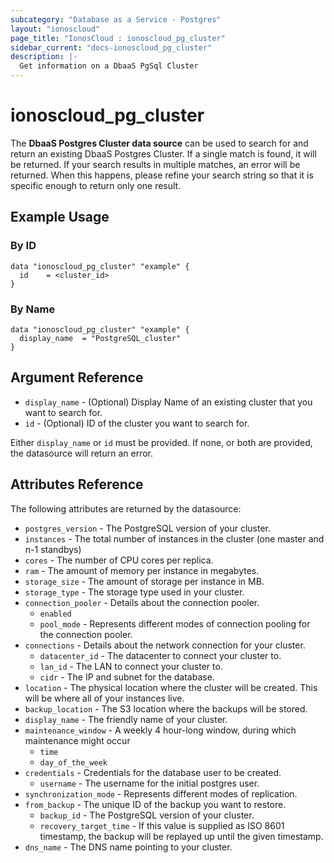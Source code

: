 ```yaml
---
subcategory: "Database as a Service - Postgres"
layout: "ionoscloud"
page_title: "IonosCloud : ionoscloud_pg_cluster"
sidebar_current: "docs-ionoscloud_pg_cluster"
description: |-
  Get information on a DbaaS PgSql Cluster
---
```


# ionoscloud\_pg_cluster

The **DbaaS Postgres Cluster data source** can be used to search for and return an existing DbaaS Postgres Cluster.
If a single match is found, it will be returned. If your search results in multiple matches, an error will be returned.
When this happens, please refine your search string so that it is specific enough to return only one result.

## Example Usage

### By ID 
```hcl
data "ionoscloud_pg_cluster" "example" {
  id	= <cluster_id>
}
```

### By Name

```hcl
data "ionoscloud_pg_cluster" "example" {
  display_name	= "PostgreSQL_cluster"
}
```

## Argument Reference

* `display_name` - (Optional) Display Name of an existing cluster that you want to search for.
* `id` - (Optional) ID of the cluster you want to search for.

Either `display_name` or `id` must be provided. If none, or both are provided, the datasource will return an error.

## Attributes Reference

The following attributes are returned by the datasource:

* `postgres_version` - The PostgreSQL version of your cluster.
* `instances` - The total number of instances in the cluster (one master and n-1 standbys)
* `cores` - The number of CPU cores per replica.
* `ram` - The amount of memory per instance in megabytes. 
* `storage_size` - The amount of storage per instance in MB.
* `storage_type` - The storage type used in your cluster.
* `connection_pooler` - Details about the connection pooler.
  * `enabled`
  * `pool_mode` - Represents different modes of connection pooling for the connection pooler.
* `connections` - Details about the network connection for your cluster.
  * `datacenter_id` - The datacenter to connect your cluster to.
  * `lan_id` - The LAN to connect your cluster to.
  * `cidr` - The IP and subnet for the database. 
* `location` - The physical location where the cluster will be created. This will be where all of your instances live. 
* `backup_location` - The S3 location where the backups will be stored. 
* `display_name` - The friendly name of your cluster.
* `maintenance_window` - A weekly 4 hour-long window, during which maintenance might occur
  * `time` 
  * `day_of_the_week` 
* `credentials` - Credentials for the database user to be created.
  * `username` - The username for the initial postgres user. 
* `synchronization_mode` - Represents different modes of replication. 
* `from_backup` - The unique ID of the backup you want to restore.
  * `backup_id` - The PostgreSQL version of your cluster.
  * `recovery_target_time` - If this value is supplied as ISO 8601 timestamp, the backup will be replayed up until the given timestamp.
* `dns_name` - The DNS name pointing to your cluster.
  